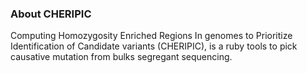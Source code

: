 ### About CHERIPIC

Computing Homozygosity Enriched Regions In genomes to Prioritize Identification of Candidate variants (CHERIPIC), is a ruby tools to pick causative mutation from bulks segregant sequencing.
